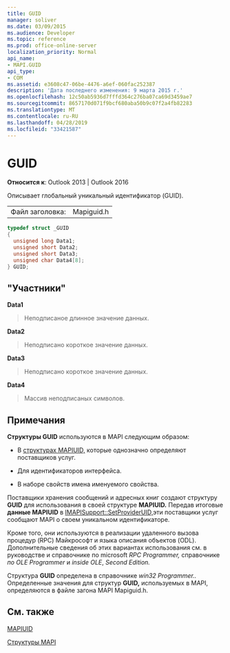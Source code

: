 ```yaml
---
title: GUID
manager: soliver
ms.date: 03/09/2015
ms.audience: Developer
ms.topic: reference
ms.prod: office-online-server
localization_priority: Normal
api_name:
- MAPI.GUID
api_type:
- COM
ms.assetid: e3608c47-06be-4476-a6ef-060fac252387
description: 'Дата последнего изменения: 9 марта 2015 г.'
ms.openlocfilehash: 12c50ab5936d7fffd364c276ba07ca69d3459ae7
ms.sourcegitcommit: 8657170d071f9bcf680aba50b9c07f2a4fb82283
ms.translationtype: MT
ms.contentlocale: ru-RU
ms.lasthandoff: 04/28/2019
ms.locfileid: "33421587"
---
```

# <a name="guid"></a>GUID

  
  
**Относится к**: Outlook 2013 | Outlook 2016 
  
Описывает глобальный уникальный идентификатор (GUID). 
  
|||
|:-----|:-----|
|Файл заголовка:  <br/> |Mapiguid.h  <br/> |
   
```cpp
typedef struct _GUID
{
  unsigned long Data1;
  unsigned short Data2;
  unsigned short Data3;
  unsigned char Data4[8];
} GUID;

```

## <a name="members"></a>"Участники"

 **Data1**
  
> Неподписаное длинное значение данных.
    
 **Data2**
  
> Неподписано короткое значение данных.
    
 **Data3**
  
> Неподписано короткое значение данных.
    
 **Data4**
  
> Массив неподписаных символов.
    
## <a name="remarks"></a>Примечания

 **Структуры GUID** используются в MAPI следующим образом: 
  
- В [структурах MAPIUID,](mapiuid.md) которые однозначно определяют поставщиков услуг. 
    
- Для идентификаторов интерфейса.
    
- В наборе свойств имена именуемого свойства. 
    
Поставщики хранения сообщений и адресных книг создают структуру **GUID** для использования в своей структуре **MAPIUID.** Передав итоговые **данные MAPIUID** в [IMAPISupport::SetProviderUID,](imapisupport-setprovideruid.md)эти поставщики услуг сообщают MAPI о своем уникальном идентификаторе.
  
Кроме того, они используются в реализации удаленного вызова процедур (RPC) Майкрософт и языка описания объектов (ODL). Дополнительные сведения об этих вариантах использования см. в руководстве и справочнике по microsoft *RPC Programmer,* справочнике *по OLE Programmer* и *inside OLE*, *Second Edition.* 
  
Структура **GUID** определена в справочнике *win32 Programmer..* Определенные значения для структур **GUID,** используемых в MAPI, определяются в файле загона MAPI Mapiguid.h. 
  
## <a name="see-also"></a>См. также



[MAPIUID](mapiuid.md)


[Структуры MAPI](mapi-structures.md)

